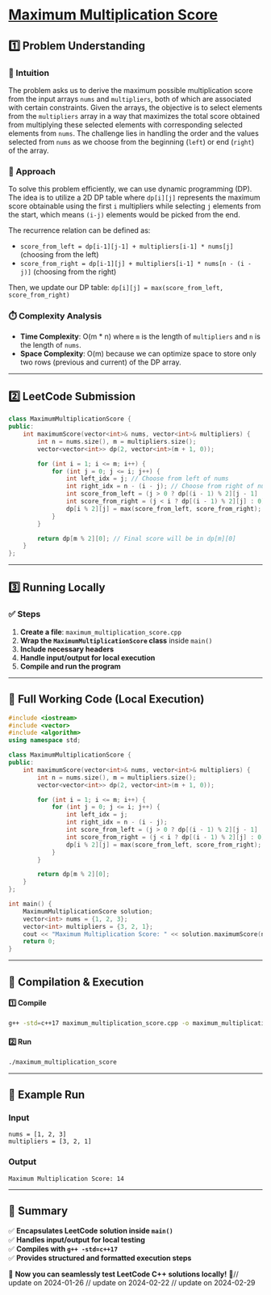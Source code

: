 # **[Maximum Multiplication Score](https://leetcode.com/problems/maximum-multiplication-score/description/)**  

## **1️⃣ Problem Understanding**  
### **📌 Intuition**  
The problem asks us to derive the maximum possible multiplication score from the input arrays `nums` and `multipliers`, both of which are associated with certain constraints. Given the arrays, the objective is to select elements from the `multipliers` array in a way that maximizes the total score obtained from multiplying these selected elements with corresponding selected elements from `nums`. The challenge lies in handling the order and the values selected from `nums` as we choose from the beginning (`left`) or end (`right`) of the array.

### **🚀 Approach**  
To solve this problem efficiently, we can use dynamic programming (DP). The idea is to utilize a 2D DP table where `dp[i][j]` represents the maximum score obtainable using the first `i` multipliers while selecting `j` elements from the start, which means `(i-j)` elements would be picked from the end.

The recurrence relation can be defined as:
- `score_from_left = dp[i-1][j-1] + multipliers[i-1] * nums[j]` (choosing from the left)
- `score_from_right = dp[i-1][j] + multipliers[i-1] * nums[n - (i - j)]` (choosing from the right)

Then, we update our DP table:
`dp[i][j] = max(score_from_left, score_from_right)`

### **⏱️ Complexity Analysis**  
- **Time Complexity**: O(m * n) where `m` is the length of `multipliers` and `n` is the length of `nums`.  
- **Space Complexity**: O(m) because we can optimize space to store only two rows (previous and current) of the DP array.

---  

## **2️⃣ LeetCode Submission**  
```cpp
class MaximumMultiplicationScore {
public:
    int maximumScore(vector<int>& nums, vector<int>& multipliers) {
        int n = nums.size(), m = multipliers.size();
        vector<vector<int>> dp(2, vector<int>(m + 1, 0));

        for (int i = 1; i <= m; i++) {
            for (int j = 0; j <= i; j++) {
                int left_idx = j; // Choose from left of nums
                int right_idx = n - (i - j); // Choose from right of nums
                int score_from_left = (j > 0 ? dp[(i - 1) % 2][j - 1] : 0) + multipliers[i - 1] * nums[left_idx];
                int score_from_right = (j < i ? dp[(i - 1) % 2][j] : 0) + multipliers[i - 1] * nums[right_idx];
                dp[i % 2][j] = max(score_from_left, score_from_right);
            }
        }

        return dp[m % 2][0]; // Final score will be in dp[m][0]
    }
};
```  

---  

## **3️⃣ Running Locally**  
### **✅ Steps**  
1. **Create a file**: `maximum_multiplication_score.cpp`  
2. **Wrap the `MaximumMultiplicationScore` class** inside `main()`  
3. **Include necessary headers**  
4. **Handle input/output for local execution**  
5. **Compile and run the program**  

---  

## **📝 Full Working Code (Local Execution)**  
```cpp
#include <iostream>
#include <vector>
#include <algorithm>
using namespace std;

class MaximumMultiplicationScore {
public:
    int maximumScore(vector<int>& nums, vector<int>& multipliers) {
        int n = nums.size(), m = multipliers.size();
        vector<vector<int>> dp(2, vector<int>(m + 1, 0));

        for (int i = 1; i <= m; i++) {
            for (int j = 0; j <= i; j++) {
                int left_idx = j;
                int right_idx = n - (i - j);
                int score_from_left = (j > 0 ? dp[(i - 1) % 2][j - 1] : 0) + multipliers[i - 1] * nums[left_idx];
                int score_from_right = (j < i ? dp[(i - 1) % 2][j] : 0) + multipliers[i - 1] * nums[right_idx];
                dp[i % 2][j] = max(score_from_left, score_from_right);
            }
        }

        return dp[m % 2][0];
    }
};

int main() {
    MaximumMultiplicationScore solution;
    vector<int> nums = {1, 2, 3};
    vector<int> multipliers = {3, 2, 1};
    cout << "Maximum Multiplication Score: " << solution.maximumScore(nums, multipliers) << endl;
    return 0;
}
```  

---  

## **🔧 Compilation & Execution**  
#### **1️⃣ Compile**  
```bash
g++ -std=c++17 maximum_multiplication_score.cpp -o maximum_multiplication_score
```  

#### **2️⃣ Run**  
```bash
./maximum_multiplication_score
```  

---  

## **🎯 Example Run**  
### **Input**  
```
nums = [1, 2, 3]
multipliers = [3, 2, 1]
```  
### **Output**  
```
Maximum Multiplication Score: 14
```  

---  

## **📌 Summary**  
✅ **Encapsulates LeetCode solution inside `main()`**  
✅ **Handles input/output for local testing**  
✅ **Compiles with `g++ -std=c++17`**  
✅ **Provides structured and formatted execution steps**  

🚀 **Now you can seamlessly test LeetCode C++ solutions locally!** 🚀// update on 2024-01-26
// update on 2024-02-22
// update on 2024-02-29
